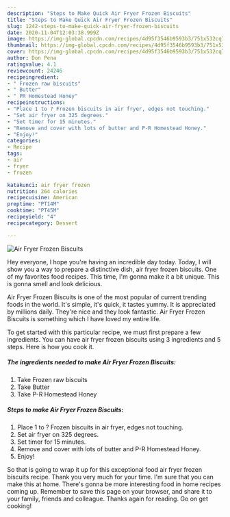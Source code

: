 ```yaml
---
description: "Steps to Make Quick Air Fryer Frozen Biscuits"
title: "Steps to Make Quick Air Fryer Frozen Biscuits"
slug: 1242-steps-to-make-quick-air-fryer-frozen-biscuits
date: 2020-11-04T12:03:38.999Z
image: https://img-global.cpcdn.com/recipes/4d95f3546b9593b3/751x532cq70/air-fryer-frozen-biscuits-recipe-main-photo.jpg
thumbnail: https://img-global.cpcdn.com/recipes/4d95f3546b9593b3/751x532cq70/air-fryer-frozen-biscuits-recipe-main-photo.jpg
cover: https://img-global.cpcdn.com/recipes/4d95f3546b9593b3/751x532cq70/air-fryer-frozen-biscuits-recipe-main-photo.jpg
author: Don Pena
ratingvalue: 4.1
reviewcount: 24246
recipeingredient:
- " Frozen raw biscuits"
- " Butter"
- " PR Homestead Honey"
recipeinstructions:
- "Place 1 to ? Frozen biscuits in air fryer, edges not touching."
- "Set air fryer on 325 degrees."
- "Set timer for 15 minutes."
- "Remove and cover with lots of butter and P-R Homestead Honey."
- "Enjoy!"
categories:
- Recipe
tags:
- air
- fryer
- frozen

katakunci: air fryer frozen 
nutrition: 264 calories
recipecuisine: American
preptime: "PT14M"
cooktime: "PT45M"
recipeyield: "4"
recipecategory: Dessert

---
```



![Air Fryer Frozen Biscuits](https://img-global.cpcdn.com/recipes/4d95f3546b9593b3/751x532cq70/air-fryer-frozen-biscuits-recipe-main-photo.jpg)

Hey everyone, I hope you're having an incredible day today. Today, I will show you a way to prepare a distinctive dish, air fryer frozen biscuits. One of my favorites food recipes. This time, I'm gonna make it a bit unique. This is gonna smell and look delicious.

Air Fryer Frozen Biscuits is one of the most popular of current trending foods in the world. It's simple, it's quick, it tastes yummy. It is appreciated by millions daily. They're nice and they look fantastic. Air Fryer Frozen Biscuits is something which I have loved my entire life.




To get started with this particular recipe, we must first prepare a few ingredients. You can have air fryer frozen biscuits using 3 ingredients and 5 steps. Here is how you cook it.

<!--inarticleads1-->

##### The ingredients needed to make Air Fryer Frozen Biscuits:

1. Take  Frozen raw biscuits
1. Take  Butter
1. Take  P-R Homestead Honey




<!--inarticleads2-->

##### Steps to make Air Fryer Frozen Biscuits:

1. Place 1 to ? Frozen biscuits in air fryer, edges not touching.
1. Set air fryer on 325 degrees.
1. Set timer for 15 minutes.
1. Remove and cover with lots of butter and P-R Homestead Honey.
1. Enjoy!




So that is going to wrap it up for this exceptional food air fryer frozen biscuits recipe. Thank you very much for your time. I'm sure that you can make this at home. There's gonna be more interesting food in home recipes coming up. Remember to save this page on your browser, and share it to your family, friends and colleague. Thanks again for reading. Go on get cooking!
